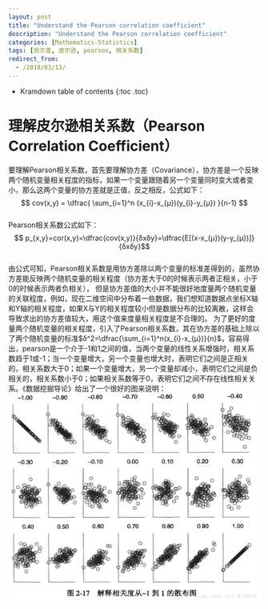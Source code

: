 ```yaml
---
layout: post
title: "Understand the Pearson correlation coefficient"
description: "Understand the Pearson correlation coefficient"
categories: [Mathematics-Statistics]
tags: [协方差, 皮尔逊, pearson, 相关系数]
redirect_from:
  - /2018/03/13/
---
```


* Kramdown table of contents
{:toc .toc}

# 理解皮尔逊相关系数（Pearson Correlation Coefficient）

要理解Pearson相关系数，首先要理解协方差（Covariance），协方差是一个反映两个随机变量相关程度的指标，如果一个变量跟随着另一个变量同时变大或者变小，那么这两个变量的协方差就是正值，反之相反，公式如下：  
$$ cov(x,y) = \dfrac{ \sum_{i=1}^n (x_{i}-x_{μ})(y_{i}-y_{μ}) }{n-1} $$  
Pearson相关系数公式如下：  
$$ p_{x,y}=cor(x,y)=\dfrac{cov(x,y)}{δxδy}=\dfrac{E[(x-x_{μ})(y-y_{μ})]}{δxδy}$$  
由公式可知，Pearson相关系数是用协方差除以两个变量的标准差得到的，虽然协方差能反映两个随机变量的相关程度（协方差大于0的时候表示两者正相关，小于0的时候表示两者负相关），
但是协方差值的大小并不能很好地度量两个随机变量的关联程度，例如，现在二维空间中分布着一些数据，我们想知道数据点坐标X轴和Y轴的相关程度，如果X与Y的相关程度较小但是数据分布的比较离散，这样会导致求出的协方差值较大，用这个值来度量相关程度是不合理的。
为了更好的度量两个随机变量的相关程度，引入了Pearson相关系数，其在协方差的基础上除以了两个随机变量的标准$δ^2=\dfrac{\sum_{i=1}^n(x_{i}-x_{μ})}{n}$，容易得出，pearson是一个介于-1和1之间的值，当两个变量的线性关系增强时，相关系数趋于1或-1；当一个变量增大，另一个变量也增大时，表明它们之间是正相关的，相关系数大于0；如果一个变量增大，另一个变量却减小，表明它们之间是负相关的，相关系数小于0；如果相关系数等于0，表明它们之间不存在线性相关关系。《数据挖掘导论》给出了一个很好的图来说明：  
![理解皮尔逊相关系数001](/upload_imgs/2018-03-13-001.png)
